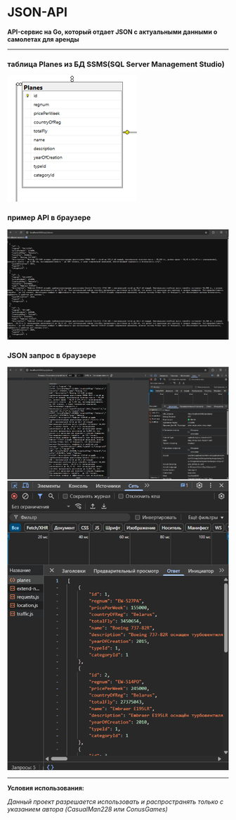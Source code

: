 # JSON-API

**API-сервис на Go, который отдает JSON с актуальными данными о самолетах для аренды**

---

### таблица Planes из БД SSMS(SQL Server Management Studio)
![FIRST](tablePlanes.png)

### пример API в браузере
![SECOND](api.png) 

### JSON запрос в браузере
![THIRD](response.png)
![FOURTH](response2.png)

---

**Условия использования:**

*Данный проект разрешается использовать и распространять только с указанием автора (CasualMan228 или ConusGames)*